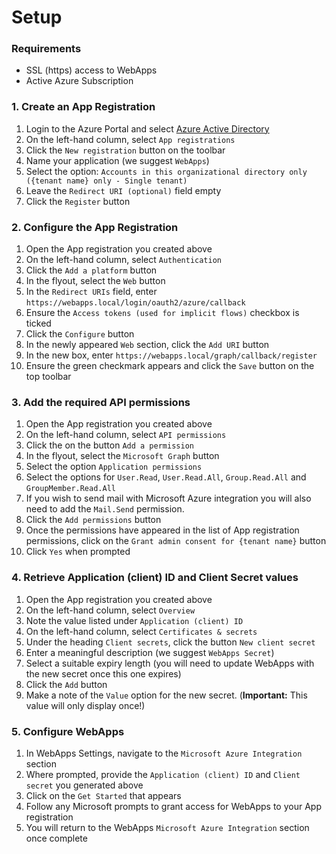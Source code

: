# Setup

### Requirements

* SSL (https) access to WebApps
* Active Azure Subscription

### 1. Create an App Registration

1. Login to the Azure Portal and select [Azure Active Directory](https://aad.portal.azure.com)
2. On the left-hand column, select `App registrations`
3. Click the `New registration` button on the toolbar
4. Name your application (we suggest `WebApps`)
5. Select the option: `Accounts in this organizational directory only ({tenant name} only - Single tenant)`
6. Leave the `Redirect URI (optional)` field empty
7. Click the `Register` button

### 2. Configure the App Registration

1. Open the App registration you created above
2. On the left-hand column, select `Authentication`
3. Click the `Add a platform` button
4. In the flyout, select the `Web` button
5. In the `Redirect URIs` field, enter `https://webapps.local/login/oauth2/azure/callback`
6. Ensure the `Access tokens (used for implicit flows)` checkbox is ticked
7. Click the `Configure` button
8. In the newly appeared `Web` section, click the `Add URI` button
9. In the new box, enter `https://webapps.local/graph/callback/register`
10. Ensure the green checkmark appears and click the `Save` button on the top toolbar

### 3. Add the required API permissions

1. Open the App registration you created above
2. On the left-hand column, select `API permissions`
3. Click the on the button `Add a permission`
4. In the flyout, select the `Microsoft Graph` button
5. Select the option `Application permissions`
6. Select the options for `User.Read`, `User.Read.All`, `Group.Read.All` and `GroupMember.Read.All`
7. If you wish to send mail with Microsoft Azure integration you will also need to add the `Mail.Send` permission.
8. Click the `Add permissions` button
9. Once the permissions have appeared in the list of App registration permissions, click on the `Grant admin consent for {tenant name}` button
10. Click `Yes` when prompted

### 4. Retrieve Application (client) ID and Client Secret values

1. Open the App registration you created above
2. On the left-hand column, select `Overview`
3. Note the value listed under `Application (client) ID`
4. On the left-hand column, select `Certificates & secrets`
5. Under the heading `Client secrets`, click the button `New client secret`
6. Enter a meaningful description (we suggest `WebApps Secret`)
7. Select a suitable expiry length (you will need to update WebApps with the new secret once this one expires)
8. Click the `Add` button
9. Make a note of the `Value` option for the new secret. (**Important:** This value will only display once!)

### 5. Configure WebApps

1. In WebApps Settings, navigate to the `Microsoft Azure Integration` section
2. Where prompted, provide the `Application (client) ID` and `Client secret` you generated above
3. Click on the `Get Started` that appears
4. Follow any Microsoft prompts to grant access for WebApps to your App registration
5. You will return to the WebApps `Microsoft Azure Integration` section once complete
